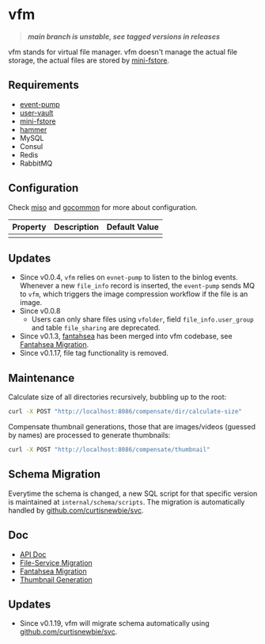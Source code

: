 # vfm

> ***main branch is unstable, see tagged versions in releases***

vfm stands for virtual file manager. vfm doesn't manage the actual file storage, the actual files are stored by [mini-fstore](https://github.com/CurtisNewbie/mini-fstore).

## Requirements

- [event-pump](https://github.com/CurtisNewbie/event-pump)
- [user-vault](https://github.com/CurtisNewbie/user-vault)
- [mini-fstore](https://github.com/CurtisNewbie/mini-fstore)
- [hammer](https://github.com/CurtisNewbie/hammer)
- MySQL
- Consul
- Redis
- RabbitMQ

## Configuration

Check [miso](https://github.com/curtisnewbie/miso) and [gocommon](https://github.com/curtisnewbie/gocommon) for more about configuration.

| Property | Description | Default Value |
| -------- | ----------- | ------------- |
|          |             |               |


## Updates

- Since v0.0.4, `vfm` relies on `evnet-pump` to listen to the binlog events. Whenever a new `file_info` record is inserted, the `event-pump` sends MQ to `vfm`, which triggers the image compression workflow if the file is an image.
- Since v0.0.8
    - Users can only share files using `vfolder`, field `file_info.user_group` and table `file_sharing` are deprecated.
- Since v0.1.3, [fantahsea](https://github.com/curtisnewbie/fantahsea) has been merged into vfm codebase, see [Fantahsea Migration](./doc/fantahsea-migration.md).
- Since v0.1.17, file tag functionality is removed.

## Maintenance

Calculate size of all directories recursively, bubbling up to the root:

```sh
curl -X POST "http://localhost:8086/compensate/dir/calculate-size"
```

Compensate thumbnail generations, those that are images/videos (guessed by names) are processed to generate thumbnails:

```sh
curl -X POST "http://localhost:8086/compensate/thumbnail"
```

## Schema Migration

Everytime the schema is changed, a new SQL script for that specific version is maintained at `internal/schema/scripts`. The migration is automatically handled by [github.com/curtisnewbie/svc](https://github.com/curtisnewbie/svc).

## Doc

- [API Doc](./doc/api.md)
- [File-Service Migration](./doc/file-service-migration.md)
- [Fantahsea Migration](./doc/fantahsea-migration.md)
- [Thumbnail Generation](./doc/thumbnail.md)

## Updates

- Since v0.1.19, vfm will migrate schema automatically using [github.com/curtisnewbie/svc](https://github.com/curtisnewbie/svc).